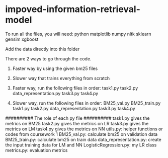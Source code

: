 # impoved-information-retrieval-model

To run all the files, you will need:
python matplotlib numpy nltk sklearn gensim xgboost

Add the data directly into this folder

There are 2 ways to go through the code.
1. Faster way by using the given bm25 files
2. Slower way that trains everything from scratch


1. Faster way, run the following files in order:
task1.py
task2.py
data_representation.py
task3.py
task4.py


2. Slower way, run the following files in order:
BM25_val.py
BM25_train.py
task1.py
task2.py
data_representation.py
task3.py
task4.py

########## The role of each py file ########## 
task1.py gives the metrics on BM25
task2.py gives the metrics on LR
task3.py gives the metrics on LM
task4.py gives the metrics on NN
utils.py: helper functions or codes from coursework 1
BM25_val.py: calculate bm25 on validation data
BM25_train.py: calculate bm25 on train data
data_representation.py: create the input training data for LM and NN
LogisticRegression.py: my LR class
metrics.py: evaluation metrics

